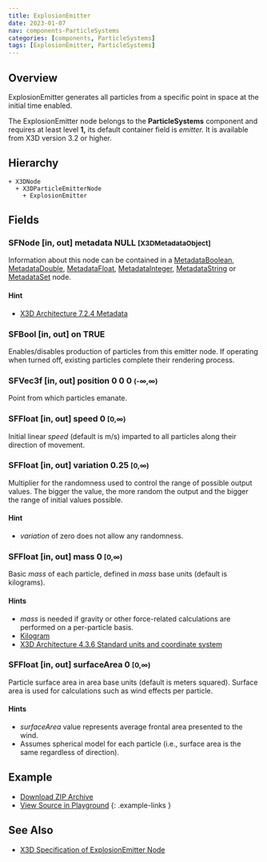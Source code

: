 ```yaml
---
title: ExplosionEmitter
date: 2023-01-07
nav: components-ParticleSystems
categories: [components, ParticleSystems]
tags: [ExplosionEmitter, ParticleSystems]
---
```

<style>
.post h3 {
  word-spacing: 0.2em;
}
</style>

## Overview

ExplosionEmitter generates all particles from a specific point in space at the initial time enabled.

The ExplosionEmitter node belongs to the **ParticleSystems** component and requires at least level **1,** its default container field is *emitter.* It is available from X3D version 3.2 or higher.

## Hierarchy

```
+ X3DNode
  + X3DParticleEmitterNode
    + ExplosionEmitter
```

## Fields

### SFNode [in, out] **metadata** NULL <small>[X3DMetadataObject]</small>

Information about this node can be contained in a [MetadataBoolean](/x_ite/components/core/metadataboolean/), [MetadataDouble](/x_ite/components/core/metadatadouble/), [MetadataFloat](/x_ite/components/core/metadatafloat/), [MetadataInteger](/x_ite/components/core/metadatainteger/), [MetadataString](/x_ite/components/core/metadatastring/) or [MetadataSet](/x_ite/components/core/metadataset/) node.

#### Hint

- [X3D Architecture 7.2.4 Metadata](https://www.web3d.org/specifications/X3Dv4/ISO-IEC19775-1v4-IS/Part01/components/core.html#Metadata)

### SFBool [in, out] **on** TRUE

Enables/disables production of particles from this emitter node. If operating when turned off, existing particles complete their rendering process.

### SFVec3f [in, out] **position** 0 0 0 <small>(-∞,∞)</small>

Point from which particles emanate.

### SFFloat [in, out] **speed** 0 <small>[0,∞)</small>

Initial linear *speed* (default is m/s) imparted to all particles along their direction of movement.

### SFFloat [in, out] **variation** 0.25 <small>[0,∞)</small>

Multiplier for the randomness used to control the range of possible output values. The bigger the value, the more random the output and the bigger the range of initial values possible.

#### Hint

- *variation* of zero does not allow any randomness.

### SFFloat [in, out] **mass** 0 <small>[0,∞)</small>

Basic *mass* of each particle, defined in *mass* base units (default is kilograms).

#### Hints

- *mass* is needed if gravity or other force-related calculations are performed on a per-particle basis.
- [Kilogram](https://en.wikipedia.org/wiki/Kilogram)
- [X3D Architecture 4.3.6 Standard units and coordinate system](https://www.web3d.org/specifications/X3Dv4/ISO-IEC19775-1v4-IS/Part01/concepts.html#Standardunitscoordinates)

### SFFloat [in, out] **surfaceArea** 0 <small>[0,∞)</small>

Particle surface area in area base units (default is meters squared). Surface area is used for calculations such as wind effects per particle.

#### Hints

- *surfaceArea* value represents average frontal area presented to the wind.
- Assumes spherical model for each particle (i.e., surface area is the same regardless of direction).

## Example

<x3d-canvas class="xr-button-br" src="https://create3000.github.io/media/examples/ParticleSystems/ExplosionEmitter/ExplosionEmitter.x3d" contentScale="auto" update="auto" xrMovementControl="VIEWER_POSE"></x3d-canvas>

- [Download ZIP Archive](https://create3000.github.io/media/examples/ParticleSystems/ExplosionEmitter/ExplosionEmitter.zip)
- [View Source in Playground](/x_ite/playground/?url=https://create3000.github.io/media/examples/ParticleSystems/ExplosionEmitter/ExplosionEmitter.x3d)
{: .example-links }

## See Also

- [X3D Specification of ExplosionEmitter Node](https://www.web3d.org/documents/specifications/19775-1/V4.0/Part01/components/particleSystems.html#ExplosionEmitter)

